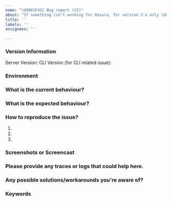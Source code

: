 ```yaml
---
name: "\U0001F41C Bug report (V2)"
about: "If something isn't working for Hasura, for version 2.x only \U0001F527"
title: ''
labels: ''
assignees: ''

---
```


### Version Information

Server Version:
CLI Version (for CLI related issue):

### Environment

<!--Cloud/ OSS / EE -->

### What is the current behaviour?

<!--
  Provide a clear description of what is the current behaviour.
-->

### What is the expected behaviour?

<!--
  Provide a clear description of what you want to happen.
-->

### How to reproduce the issue?

1.
2.
3.

### Screenshots or Screencast

<!--
  Providing relevant Screenshots/ Screencasts would help us to debug the issue quickly.
-->

### Please provide any traces or logs that could help here.

<!-- Provide your answer here. -->

### Any possible solutions/workarounds you're aware of?

<!-- Provide your answer here. -->

### Keywords

<!--
  What keywords did you use when trying to find an existing bug report?
  List them here so people in the future can find this one more easily.
-->
